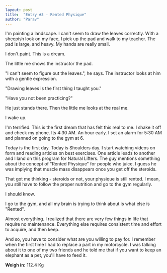 ```yaml
---
layout: post
title:  "Entry #3 - Rented Physique"
author: "Parav"
---
```


I'm painting a landscape. I can't seem to draw the leaves correctly. With a sheepish look on my face, I pick up the pad and walk to my teacher. The pad is large, and heavy. My hands are really small. 

I don't paint. This is a dream.

The little me shows the instructor the pad. 

"I can't seem to figure out the leaves.", he says. The instructor looks at him with a gentle expression. 

"Drawing leaves is the first thing I taught you." 

"Have you not been practicing?"

He just stands there. Then the little me looks at the real me.

I wake up. 

I'm terrified. This is the first dream that has felt this real to me. I shake it off and check my phone. Its 4:30 AM. An hour early. I set an alarm for 5:30 AM and planned on going to the gym at 6.

Today is the first day. Today is Shoulders day. I start watching videos on form and reading articles on best exercises. One article leads to another and I land on this program for Natural Lifters. The guy mentions something about the concept of "Rented Physique" for people who juice. I guess he was implying that muscle mass disappears once you get off the steroids. 

That got me thinking - steroids or not, your physique is still rented. I mean, you still have to follow the proper nutrition and go to the gym regularly.

I should know.

I go to the gym, and all my brain is trying to think about is what else is "Rented".  

Almost everything. I realized that there are very few things in life that require no maintenance. Everything else requires consistent time and effort to acquire, and then keep. 

And so, you have to consider what are you willing to pay for. I remember when the first time I had to replace a part in my motorcycle. I was talking about it to one of my two friends and he told me that  if you want to keep an elephant as a pet, you'll have to feed it.

**Weigh in:**  112.4 Kg
